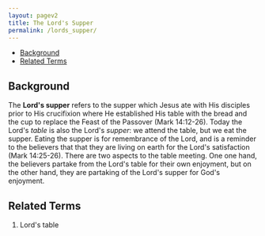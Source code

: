 ```yaml
---
layout: pagev2
title: The Lord's Supper
permalink: /lords_supper/
---
```

- [Background](#background)
- [Related Terms](#related-terms)

## Background

The **Lord's supper** refers to the supper which Jesus ate with His disciples prior to His crucifixion where He established His table with the bread and the cup to replace the Feast of the Passover (Mark 14:12-26). Today the Lord's *table* is also the Lord's *supper*: we attend the table, but we eat the supper. Eating the supper is for remembrance of the Lord, and is a reminder to the believers that that they are living on earth for the Lord's satisfaction (Mark 14:25-26). There are two aspects to the table meeting. One one hand, the believers partake from the Lord's table for their own enjoyment, but on the other hand, they are partaking of the Lord's supper for God's enjoyment.

## Related Terms

1. Lord's table

